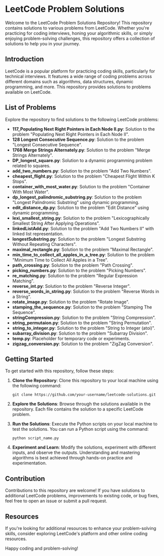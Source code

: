# LeetCode Problem Solutions
Welcome to the LeetCode Problem Solutions Repository! This repository contains solutions to various problems from LeetCode. Whether you're practicing for coding interviews, honing your algorithmic skills, or simply enjoying problem-solving challenges, this repository offers a collection of solutions to help you in your journey.

## Introduction

LeetCode is a popular platform for practicing coding skills, particularly for technical interviews. It features a wide range of coding problems across different domains such as algorithms, data structures, dynamic programming, and more. This repository provides solutions to problems available on LeetCode.

## List of Problems

Explore the repository to find solutions to the following LeetCode problems:

- **117_Populating Next Right Pointers in Each Node II.py**: Solution to the problem "Populating Next Right Pointers in Each Node II".
- **128 Longest Consecutive Sequence.py**: Solution to the problem "Longest Consecutive Sequence".
- **1768 Merge Strings Alternately.py**: Solution to the problem "Merge Strings Alternately".
- **DP_longest_square.py**: Solution to a dynamic programming problem related to squares.
- **add_two_numbers.py**: Solution to the problem "Add Two Numbers".
- **cheapest_flight.py**: Solution to the problem "Cheapest Flight Within K Stops".
- **container_with_most_water.py**: Solution to the problem "Container With Most Water".
- **dp_longest_palindromic_substring.py**: Solution to the problem "Longest Palindromic Substring" using dynamic programming.
- **edit_distance_dp.py**: Solution to the problem "Edit Distance" using dynamic programming.
- **lexi_smallest_string.py**: Solution to the problem "Lexicographically Smallest String After Applying Operations".
- **linkedListAdd.py**: Solution to the problem "Add Two Numbers II" with linked list representation.
- **longestSubstring.py**: Solution to the problem "Longest Substring Without Repeating Characters".
- **maximal_rectangle.py**: Solution to the problem "Maximal Rectangle".
- **min_time_to_collect_all_apples_in_a_tree.py**: Solution to the problem "Minimum Time to Collect All Apples in a Tree".
- **path_crossing.py**: Solution to the problem "Path Crossing".
- **picking_numbers.py**: Solution to the problem "Picking Numbers".
- **re_matching.py**: Solution to the problem "Regular Expression Matching".
- **reverse_int.py**: Solution to the problem "Reverse Integer".
- **reverse_words_in_string.py**: Solution to the problem "Reverse Words in a String".
- **rotate_image.py**: Solution to the problem "Rotate Image".
- **stamping_the_sequence.py**: Solution to the problem "Stamping The Sequence".
- **stringCompression.py**: Solution to the problem "String Compression".
- **string_permutaion.py**: Solution to the problem "String Permutation".
- **string_to_integer.py**: Solution to the problem "String to Integer (atoi)".
- **subarray_division.py**: Solution to the problem "Subarray Division".
- **temp.py**: Placeholder for temporary code or experiments.
- **zigzag_conversion.py**: Solution to the problem "ZigZag Conversion".

## Getting Started

To get started with this repository, follow these steps:

1. **Clone the Repository**: Clone this repository to your local machine using the following command:

   ```
   git clone https://github.com/your-username/leetcode-solutions.git
   ```

2. **Explore the Solutions**: Browse through the solutions available in the repository. Each file contains the solution to a specific LeetCode problem.

3. **Run the Solutions**: Execute the Python scripts on your local machine to test the solutions. You can run a Python script using the command:

   ```
   python script_name.py
   ```

4. **Experiment and Learn**: Modify the solutions, experiment with different inputs, and observe the outputs. Understanding and mastering algorithms is best achieved through hands-on practice and experimentation.

## Contribution

Contributions to this repository are welcome! If you have solutions to additional LeetCode problems, improvements to existing code, or bug fixes, feel free to open an issue or submit a pull request.

## Resources

If you're looking for additional resources to enhance your problem-solving skills, consider exploring LeetCode's platform and other online coding resources.

Happy coding and problem-solving!
